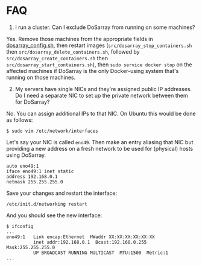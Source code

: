 # FAQ

1. I run a cluster. Can I exclude DoSarray from running on some machines?

Yes. Remove those machines from the appropriate fields in
[dosarray_config.sh](../config/dosarray_config.sh), then restart images
(`src/dosarray_stop_containers.sh` then `src/dosarray_delete_containers.sh`,
followed by `src/dosarray_create_containers.sh` then
`src/dosarray_start_containers.sh`), then `sudo service docker stop` on the
affected machines if DoSarray is the only Docker-using system that's running
on those machines.

2. My servers have single NICs and they're assigned public IP addresses. Do I need a separate NIC to set up the private network between them for DoSarray?

No. You can assign additional IPs to that NIC. On Ubuntu this would be done as follows:
```
$ sudo vim /etc/network/interfaces
```
Let's say your NIC is called `eno49`. Then make an entry aliasing that NIC but providing a new address on a fresh network to be used for (physical) hosts using DoSarray.
```
auto eno49:1
iface eno49:1 inet static
address 192.168.0.1
netmask 255.255.255.0
```
Save your changes and restart the interface:
```
/etc/init.d/networking restart
```
And you should see the new interface:
```
$ ifconfig
...
eno49:1   Link encap:Ethernet  HWaddr XX:XX:XX:XX:XX:XX
          inet addr:192.168.0.1  Bcast:192.168.0.255  Mask:255.255.255.0
          UP BROADCAST RUNNING MULTICAST  MTU:1500  Metric:1
...
```
